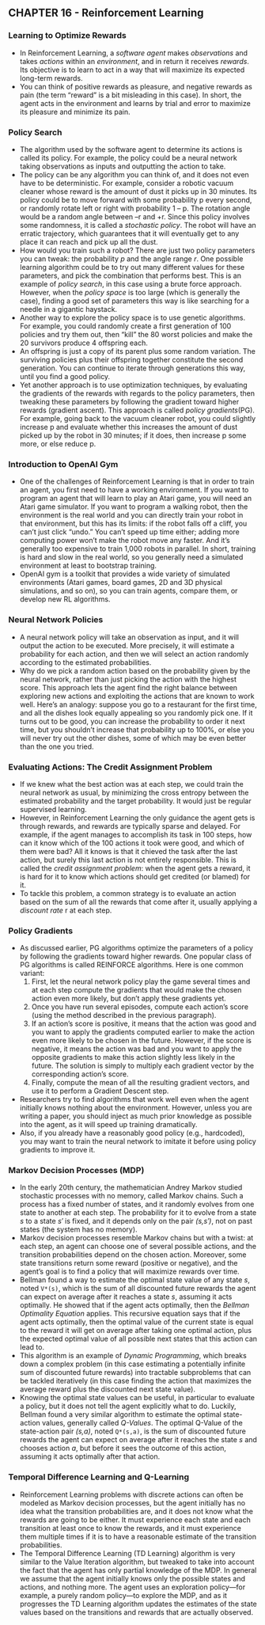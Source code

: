 ## CHAPTER 16 - Reinforcement Learning

### Learning to Optimize Rewards
- In Reinforcement Learning, a *software agent* makes *observations* and takes *actions* within an *environment*, and in return it receives *rewards*. Its objective is to learn to act in a way that will maximize its expected long-term rewards. 
- You can think of positive rewards as pleasure, and negative rewards as pain (the term “reward” is a bit misleading in this case). In short, the agent acts in the environment and learns by trial and error to maximize its pleasure and minimize its pain. 

### Policy Search
- The algorithm used by the software agent to determine its actions is called its policy. For example, the policy could be a neural network taking observations as inputs and outputting the action to take. 
- The policy can be any algorithm you can think of, and it does not even have to be deterministic. For example, consider a robotic vacuum cleaner whose reward is the amount of dust it picks up in 30 minutes. Its policy could be to move forward with some probability p every second, or randomly rotate left or right with probability 1 – p. The rotation angle would be a random angle between –r and +r. Since this policy involves some randomness, it is called a *stochastic policy*. The robot will have an erratic trajectory, which guarantees that it will eventually get to any place it can reach and pick up all the dust. 
- How would you train such a robot? There are just two policy parameters you can tweak: the probability *p* and the angle range *r*. One possible learning algorithm could be to try out many different values for these parameters, and pick the combination that performs best. This is an example of *policy search*, in this case using a brute force approach. However, when the *policy space* is too large (which is generally the case), finding a good set of parameters this way is like searching for a needle in a gigantic haystack. 
- Another way to explore the policy space is to use genetic algorithms. For example, you could randomly create a first generation of 100 policies and try them out, then “kill” the 80 worst policies and make the 20 survivors produce 4 offspring each. 
- An offspring is just a copy of its parent plus some random variation. The surviving policies plus their offspring together constitute the second generation. You can continue to iterate through generations this way, until you find a good policy. 
- Yet another approach is to use optimization techniques, by evaluating the gradients of the rewards with regards to the policy parameters, then tweaking these parameters by following the gradient toward higher rewards (gradient ascent). This approach is called *policy gradients*(PG). 
For example, going back to the vacuum cleaner robot, you could slightly increase p and evaluate whether this increases the amount of dust picked up by the robot in 30 minutes; if it does, then increase p some more, or else reduce p. 

### Introduction to OpenAI Gym
- One of the challenges of Reinforcement Learning is that in order to train an agent, you first need to have a working environment. If you want to program an agent that will learn to play an Atari game, you will need an Atari game simulator. If you want to program a walking robot, then the environment is the real world and you can directly train your robot in that environment, but this has its limits: if the robot falls off a cliff, you can’t just click “undo.” You can’t speed up time either; adding more computing power won’t make the robot move any faster. And it’s generally too expensive to train 1,000 robots in parallel. In short, training is hard and slow in the real world, so you
generally need a simulated environment at least to bootstrap training. 
- OpenAI gym is a toolkit that provides a wide variety of simulated environments (Atari games, board games, 2D and 3D physical simulations, and so on), so you can train agents, compare them, or develop new RL algorithms. 

### Neural Network Policies
- A neural network policy will take an observation as input, and it will output the action to be executed. More precisely, it will estimate a probability for each action, and then we will select an action randomly according to the estimated probabilities. 
- Why do we pick a random action based on the probability given by the neural network, rather than just picking the action with the highest score. This approach lets the agent find the right balance between exploring new actions and exploiting the actions that are known to work well. Here’s an analogy: suppose you go to a restaurant for the first time, and all the dishes look equally appealing so you randomly pick one. If it turns out to be good, you can increase the probability to order it next time, but you shouldn’t increase that probability up to 100%, or else you will never try out the other dishes, some of which may be even better than the one you tried. 

### Evaluating Actions: The Credit Assignment Problem
- If we knew what the best action was at each step, we could train the neural network as usual, by minimizing the cross entropy between the estimated probability and the target probability. It would just be regular supervised learning. 
- However, in Reinforcement Learning the only guidance the agent gets is through rewards, and rewards are typically sparse and delayed. For example, if the agent manages to accomplish its task in 100 steps, how can it know which of the 100 actions it took were good, and which of them were bad? All it knows is that it chieved the task after the last action, but surely this last action is not entirely responsible. This is called the *credit assignment problem*: when the agent gets a reward, it is hard for it to know which actions should get credited (or blamed) for it. 
- To tackle this problem, a common strategy is to evaluate an action based on the sum of all the rewards that come after it, usually applying a *discount rate* r at each step. 

### Policy Gradients
- As discussed earlier, PG algorithms optimize the parameters of a policy by following the gradients toward higher rewards. One popular class of PG algorithms is called REINFORCE algorithms. Here is one common variant:
    1. First, let the neural network policy play the game several times and at each step compute the gradients that would make the chosen action even more likely, but don’t apply these gradients yet. 
	2. Once you have run several episodes, compute each action’s score (using the method described in the previous paragraph). 
    3. If an action’s score is positive, it means that the action was good and you want to apply the gradients computed earlier to make the action even more likely to be chosen in the future. However, if the score is negative, it means the action was bad and you want to apply the opposite gradients to make this action slightly less likely in the future. The solution is simply to multiply each gradient vector by the corresponding action’s score. 
    4. Finally, compute the mean of all the resulting gradient vectors, and use it to perform a Gradient Descent step. 
- Researchers try to find algorithms that work well even when the agent initially knows nothing about the environment. However, unless you are writing a paper, you should inject as much prior knowledge as possible into the agent, as it will speed up training dramatically. 
- Also, if you already have a reasonably good policy (e.g., hardcoded), you may want to train the neural network to imitate it before using policy gradients to improve it. 

### Markov Decision Processes (MDP)
- In the early 20th century, the mathematician Andrey Markov studied stochastic processes with no memory, called Markov chains. Such a process has a fixed number of states, and it randomly evolves from one state to another at each step. The probability for it to evolve from a state *s* to a state *s′* is fixed, and it depends only on the pair *(s,s′)*, not on past states (the system has no memory). 
- Markov decision processes resemble Markov chains but with a twist: at each step, an agent can choose one of several possible actions, and the transition probabilities depend on the chosen action. Moreover, some state transitions return some reward (positive or negative), and the agent’s goal is to find a policy that will maximize rewards over time. 
- Bellman found a way to estimate the optimal state value of any state *s*, noted `V*(s)`, which is the sum of all discounted future rewards the agent can expect on average after it reaches a state *s*, assuming it acts optimally. He showed that if the agent acts optimally, then the *Bellman Optimality Equation* applies. This recursive equation says that if the agent acts optimally, then the optimal value of the current state is equal to the reward it will get on average after taking one optimal action, plus the expected optimal value of all possible next states that this action can lead to. 
- This algorithm is an example of *Dynamic Programming*, which breaks down a complex problem (in this case estimating a potentially infinite sum of discounted future rewards) into tractable subproblems that can be tackled iteratively (in this case finding the action that maximizes the average reward plus the discounted next state value). 
- Knowing the optimal state values can be useful, in particular to evaluate a policy, but it does not tell the agent explicitly what to do. Luckily, Bellman found a very similar algorithm to estimate the optimal state-action values, generally called *Q-Values*. The optimal Q-Value of the state-action pair *(s,a)*, noted `Q*(s,a)`, is the sum of discounted future rewards the agent can expect on average after it reaches the state *s* and chooses action *a*, but before it sees the outcome of this action, assuming it acts optimally after that action. 


### Temporal Difference Learning and Q-Learning
- Reinforcement Learning problems with discrete actions can often be modeled as Markov decision processes, but the agent initially has no idea what the transition probabilities are, and it does not know what the rewards are going to be either. It must experience each state and each transition at least once to know the rewards, and it must experience them multiple times if it is to have a reasonable estimate of the transition probabilities. 
- The Temporal Difference Learning (TD Learning) algorithm is very similar to the Value Iteration algorithm, but tweaked to take into account the fact that the agent has only partial knowledge of the MDP. In general we assume that the agent initially knows only the possible states and actions, and nothing more. The agent uses an exploration policy—for example, a purely random policy—to explore the MDP, and as it progresses the TD Learning algorithm updates the estimates of the state values based on the transitions and rewards that are actually observed. 

